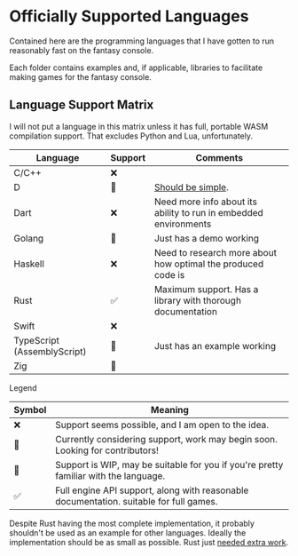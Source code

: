 
# Officially Supported Languages

Contained here are the programming languages that I have gotten to run reasonably fast on the fantasy console.

Each folder contains examples and, if applicable, libraries to facilitate making games for the fantasy console.

## Language Support Matrix

I will not put a language in this matrix unless it has full, portable WASM compilation support. That excludes Python and Lua, unfortunately.

| Language | Support | Comments |
| - | - | - |
| C/C++ | ❌ |  |
| D | 💭 | [Should be simple](https://wiki.dlang.org/Generating_WebAssembly_with_LDC). |
| Dart | ❌ | Need more info about its ability to run in embedded environments |
| Golang | 🚧 | Just has a demo working |
| Haskell | ❌ | Need to research more about how optimal the produced code is |
| Rust | ✅ | Maximum support. Has a library with thorough documentation |
| Swift | ❌ |  |
| TypeScript (AssemblyScript) | 🚧 | Just has an example working |
| Zig | 💭 |  |

Legend

| Symbol | Meaning |
| - | - |
| ❌ | Support seems possible, and I am open to the idea. |
| 💭 | Currently considering support, work may begin soon. Looking for contributors! |
| 🚧 | Support is WIP, may be suitable for you if you're pretty familiar with the language. |
| ✅ | Full engine API support, along with reasonable documentation. suitable for full games. |

Despite Rust having the most complete implementation, it probably shouldn't be used as an example for other languages. Ideally the implementation should be as small as possible. Rust just [needed extra work](rust/README.md).

